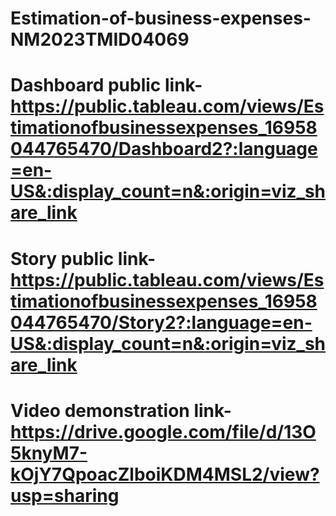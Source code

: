 # Estimation-of-business-expenses-NM2023TMID04069


# Dashboard public link- https://public.tableau.com/views/Estimationofbusinessexpenses_16958044765470/Dashboard2?:language=en-US&:display_count=n&:origin=viz_share_link

# Story public link- https://public.tableau.com/views/Estimationofbusinessexpenses_16958044765470/Story2?:language=en-US&:display_count=n&:origin=viz_share_link

# Video demonstration link- https://drive.google.com/file/d/13O5knyM7-kOjY7QpoacZlboiKDM4MSL2/view?usp=sharing
